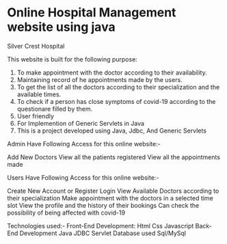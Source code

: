 # Online Hospital Management website using java

Silver Crest Hospital

This website is built for the following purpose:
1. To make appointment with the doctor according to their availability.
2. Maintaining record of he appointments made by the users.
3. To get the list of all the doctors according to their specialization and the available times.
4. To check if a person has close symptoms of covid-19 according to the questionare filled by them.
5. User friendly
6. For Implemention of Generic Servlets in Java
7. This is a project developed using Java, Jdbc, And Generic Servlets

Admin Have Following Access for this online website:-

Add New Doctors
View all the patients registered
View all the appointments made 



Users Have Following Access for this online website:-

Create New Account or Register
Login
View Available Doctors according to their specialization
Make appointment with the doctors in a selected time slot
View the profile and the history of their bookings
Can check the possibility of being affected with covid-19


Technologies used:-
Front-End Development:
Html
Css
Javascript
Back-End Development
Java
JDBC
Servlet
Database used
Sql/MySql
